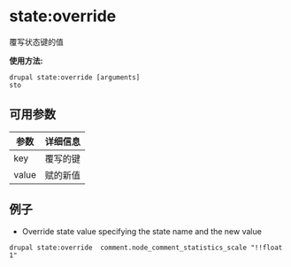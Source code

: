 # state:override
覆写状态键的值

**使用方法:**
```
drupal state:override [arguments]
sto
```

## 可用参数
参数 | 详细信息
---------|-------------
key | 覆写的键
value | 赋的新值

## 例子
* Override state value specifying the state name and the new value
```
drupal state:override  comment.node_comment_statistics_scale "!!float 1"
```
